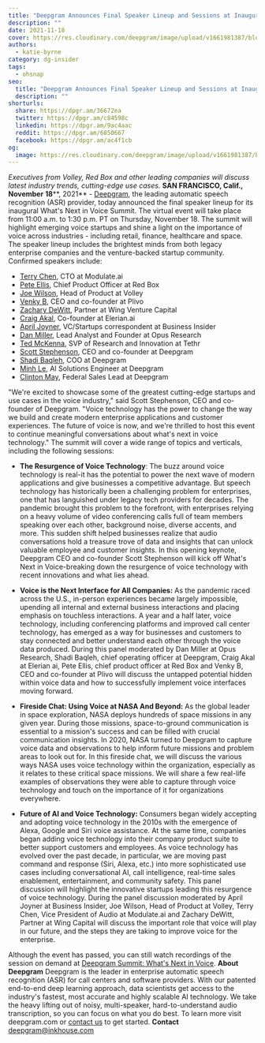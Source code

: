 ```yaml
---
title: "Deepgram Announces Final Speaker Lineup and Sessions at Inaugural What’s Next in Voice Summit [on demand]"
description: ""
date: 2021-11-18
cover: https://res.cloudinary.com/deepgram/image/upload/v1661981387/blog/deepgram-summit-speaker-lineup-2021/final-speaker-lineup-at-dg-summit-blog-thumb-554x2.png
authors:
  - katie-byrne
category: dg-insider
tags:
  - ohsnap
seo:
  title: "Deepgram Announces Final Speaker Lineup and Sessions at Inaugural What’s Next in Voice Summit [on demand]"
  description: ""
shorturls:
  share: https://dpgr.am/36672ea
  twitter: https://dpgr.am/c84598c
  linkedin: https://dpgr.am/9ac4aac
  reddit: https://dpgr.am/6850667
  facebook: https://dpgr.am/ac4f1cb
og:
  image: https://res.cloudinary.com/deepgram/image/upload/v1661981387/blog/deepgram-summit-speaker-lineup-2021/final-speaker-lineup-at-dg-summit-blog-thumb-554x2.png
---
```


_Executives from Volley, Red Box and other leading companies will discuss latest industry trends, cutting-edge use cases._ **SAN FRANCISCO, Calif.,  November** **18****, 2021** - [Deepgram](https://deepgram.com/), the leading automatic speech recognition (ASR) provider, today announced the final speaker lineup for its inaugural What's Next in Voice Summit. The virtual event will take place from 11:00 a.m. to 1:30 p.m. PT on Thursday, November 18\. The summit will highlight emerging voice startups and shine a light on the importance of voice across industries - including retail, finance, healthcare and space.  The speaker lineup includes the brightest minds from both legacy enterprise companies and the venture-backed startup community. Confirmed speakers include:

*   [Terry Chen](https://www.linkedin.com/in/techchen/), CTO at Modulate.ai 
*   [Pete Ellis](https://www.linkedin.com/in/pete-ellis-redbox/), Chief Product Officer at Red Box
*   [Joe Wilson](https://www.linkedin.com/in/brandnewfeel/), Head of Product at Volley
*   [Venky B](https://www.linkedin.com/in/bevenky/), CEO and co-founder at Plivo
*   [Zachary DeWitt](https://www.linkedin.com/in/zachary-dewitt-a5a8b816/), Partner at Wing Venture Capital
*   [Craig Akal](https://www.linkedin.com/in/craig-akal/), Co-founder at Elerian.ai
*   [April Joyner](https://www.linkedin.com/in/apriljoyner/), VC/Startups correspondent at Business Insider
*   [Dan Miller](https://www.linkedin.com/in/danmiller/), Lead Analyst and Founder at Opus Research
*   [Ted McKenna](https://www.linkedin.com/in/ted-mckenna-9a093a3/), SVP of Research and Innovation at Tethr
*   [Scott Stephenson](https://www.linkedin.com/in/scott-stephenson-/), CEO and co-founder at Deepgram
*   [Shadi Baqleh](https://www.linkedin.com/in/shadibaqleh/), COO at Deepgram
*   [Minh Le](https://www.linkedin.com/in/minhisin/), AI Solutions Engineer at Deepgram
*   [Clinton May](https://www.linkedin.com/in/clinton-may-83437447/), Federal Sales Lead at Deepgram

"We're excited to showcase some of the greatest cutting-edge startups and use cases in the voice industry," said Scott Stephenson, CEO and co-founder of Deepgram. "Voice technology has the power to change the way we build and create modern enterprise applications and customer experiences. The future of voice is now, and we're thrilled to host this event to continue meaningful conversations about what's next in voice technology." The summit will cover a wide range of topics and verticals, including the following sessions:

*   **The Resurgence of Voice Technology**: The buzz around voice technology is real-it has the potential to power the next wave of modern applications and give businesses a competitive advantage. But speech technology has historically been a challenging problem for enterprises, one that has languished under legacy tech providers for decades. The pandemic brought this problem to the forefront, with enterprises relying on a heavy volume of video conferencing calls full of team members speaking over each other, background noise, diverse accents, and more. This sudden shift helped businesses realize that audio conversations hold a treasure trove of data and insights that can unlock valuable employee and customer insights. In this opening keynote, Deepgram CEO and co-founder Scott Stephenson will kick off What's Next in Voice-breaking down the resurgence of voice technology with recent innovations and what lies ahead.

*   **Voice is the Next Interface for All Companies:** As the pandemic raced across the U.S., in-person experiences became largely impossible, upending all internal and external business interactions and placing emphasis on touchless interactions. A year and a half later, voice technology, including conferencing platforms and improved call center technology, has emerged as a way for businesses and customers to stay connected and better understand each other through the voice data produced.  During this panel moderated by Dan Miller at Opus Research, Shadi Baqleh, chief operating officer at Deepgram, Craig Akal at Elerian ai, Pete Ellis, chief product officer at Red Box and Venky B, CEO and co-founder at Plivo will discuss the untapped potential hidden within voice data and how to successfully implement voice interfaces moving forward.

*   **Fireside Chat: Using Voice at NASA And Beyond:** As the global leader in space exploration, NASA deploys hundreds of space missions in any given year. During those missions, space-to-ground communication is essential to a mission's success and can be filled with crucial communication insights. In 2020, NASA turned to Deepgram to capture voice data and observations to help inform future missions and problem areas to look out for. In this fireside chat, we will discuss the various ways NASA uses voice technology within the organization, especially as it relates to these critical space missions. We will share a few real-life examples of observations they were able to capture through voice technology and touch on the importance of it for organizations everywhere.

*   **Future of AI and Voice Technology:** Consumers began widely accepting and adopting voice technology in the 2010s with the emergence of Alexa, Google and Siri voice assistance. At the same time, companies began adding voice technology into their company product suite to better support customers and employees. As voice technology has evolved over the past decade, in particular, we are moving past command and response (Siri, Alexa, etc.) into more sophisticated use cases including conversational AI, call intelligence, real-time sales enablement, entertainment, and community safety. This panel discussion will highlight the innovative startups leading this resurgence of voice technology.  During the panel discussion moderated by April Joyner at Business Insider, Joe Wilson, Head of Product at Volley, Terry Chen, Vice President of Audio at Modulate.ai and Zachary DeWitt, Partner at Wing Capital will discuss the important role that voice will play in our future, and the steps they are taking to improve voice for the enterprise.

Although the event has passed, you can still watch recordings of the session on demand at [Deepgram Summit: What's Next in Voice](https://deepgram.com/deepgram-summit-on-demand/). **About Deepgram** Deepgram is the leader in enterprise automatic speech recognition (ASR) for call centers and software providers. With our patented end-to-end deep learning approach, data scientists get access to the industry's fastest, most accurate and highly scalable AI technology. We take the heavy lifting out of noisy, multi-speaker, hard-to-understand audio transcription, so you can focus on what you do best. To learn more visit deepgram.com or [contact us](https://deepgram.com/contact-us/) to get started. **Contact** [deepgram@inkhouse.com](mailto:deepgram@inkhouse.com)

